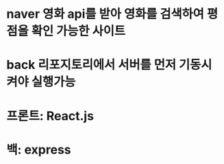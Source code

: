 # naver 영화 api를 받아 영화를 검색하여 평점을 확인 가능한 사이트

# back 리포지토리에서 서버를 먼저 기동시켜야 실행가능
# 프론트: React.js
# 백: express

